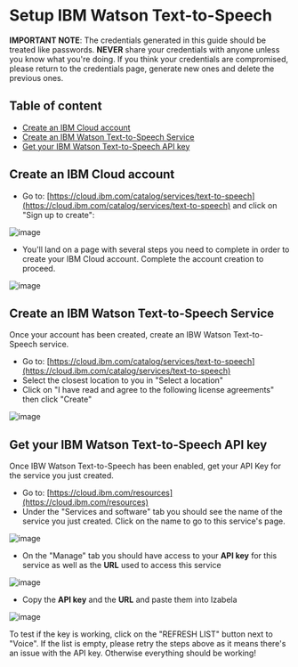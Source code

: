 # Setup IBM Watson Text-to-Speech

**IMPORTANT NOTE**: The credentials generated in this guide should be treated like passwords. **NEVER** share your credentials with anyone unless you know what you're doing. If you think your credentials are compromised, please return to the credentials page, generate new ones and delete the previous ones.

## Table of content
* [Create an IBM Cloud account](#create-an-ibm-cloud-account)
* [Create an IBM Watson Text-to-Speech Service](#create-an-ibm-watson-text-to-speech-service)
* [Get your IBM Watson Text-to-Speech API key](#get-your-ibm-watson-text-to-speech-api-key)

## Create an IBM Cloud account
* Go to: [https://cloud.ibm.com/catalog/services/text-to-speech](https://cloud.ibm.com/catalog/services/text-to-speech) and click on "Sign up to create":

![image](https://user-images.githubusercontent.com/15323067/141690178-aab65804-a356-4b73-8c39-916a2b81d57f.png)

* You'll land on a page with several steps you need to complete in order to create your IBM Cloud account. Complete the account creation to proceed.

![image](https://user-images.githubusercontent.com/15323067/141690260-17edcd18-c0f0-4fff-a18a-89cabba48457.png)

## Create an IBM Watson Text-to-Speech Service
Once your account has been created, create an IBW Watson Text-to-Speech service.
* Go to: [https://cloud.ibm.com/catalog/services/text-to-speech](https://cloud.ibm.com/catalog/services/text-to-speech)
* Select the closest location to you in "Select a location"
* Click on "I have read and agree to the following license agreements" then click "Create"

![image](https://user-images.githubusercontent.com/15323067/141833688-e0301607-f7fc-42d0-b8d5-e1ff7a17b25a.png)

## Get your IBM Watson Text-to-Speech API key
Once IBW Watson Text-to-Speech has been enabled, get your API Key for the service you just created.
* Go to: [https://cloud.ibm.com/resources](https://cloud.ibm.com/resources)
* Under the "Services and software" tab you should see the name of the service you just created. Click on the name to go to this service's page.

![image](https://user-images.githubusercontent.com/15323067/141836036-830ee516-e5aa-4447-b8b2-be70c4e4ab48.png)

* On the "Manage" tab you should have access to your **API key** for this service as well as the **URL** used to access this service

![image](https://user-images.githubusercontent.com/15323067/141836434-7aa457b2-149b-450e-a106-d790d290e211.png)

* Copy the **API key** and the **URL** and paste them into Izabela 

![image](https://user-images.githubusercontent.com/15323067/141836829-0d05fa49-c1f0-4e29-b12a-a35f9c0741e4.png)

To test if the key is working, click on the "REFRESH LIST" button next to "Voice". If the list is empty, please retry the steps above as it means there's an issue with the API key. Otherwise everything should be working!
